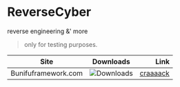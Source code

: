 # ReverseCyber
reverse engineering &amp;' more

> only for testing purposes.

| Site       | Downloads           | Link  |
| ------------- |:-------------:| -----:|
| Bunifuframework.com | ![Downloads](https://img.shields.io/github/downloads/cydolo/ReverseCyber/9.0/total?color=darkcyan&label=Downloads&style=flat-square) | [craaaack](https://github.com/cydolo/CyberReverse/tree/master/Bunifuframework.com) |
